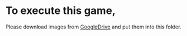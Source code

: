 To execute this game,
===

Please download images from [GoogleDrive](https://d908a583c8084f400cdba7d2a1d069d49e75a8ce.googledrive.com/host/0BwUCckblGLm_QVE1RjJ1a3B5azQ/) and put them into this folder.
